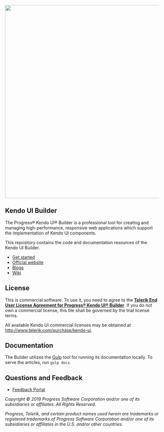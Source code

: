 <a href="https://www.telerik.com/kendo-ui-builder/" target="_blank">
<img width="631" src="https://www.telerik.com/kendo-ui-builder/npm-banner.svg">
</a>

## Kendo UI Builder

The Progress® Kendo UI® Builder is a professional tool for creating and managing high-performance, responsive web applications which support the implementation of Kendo UI components.

This repository contains the code and documentation resources of the Kendo UI Builder.

* [Get started](https://www.telerik.com/kendo-ui-builder/getting-started)
* [Official website](https://www.telerik.com/kendo-ui-builder/documentation/)
* [Blogs](http://www.telerik.com/blogs/kendo-ui)
* [Wiki](https://github.com/telerik/kendo-ui-builder/wiki)

## License

This is commercial software. To use it, you need to agree to the [**Telerik End User License Agreement for Progress® Kendo UI® Builder**](https://www.telerik.com/purchase/license-agreements). If you do not own a commercial license, this file shall be governed by the trial license terms.

All available Kendo UI commercial licenses may be obtained at http://www.telerik.com/purchase/kendo-ui.

## Documentation

The Builder utilizes the [Gulp](https://css-tricks.com/gulp-for-beginners/) tool for running its documentation locally. To serve the articles, run `gulp docs`.

## Questions and Feedback

- [Feedback Portal](http://kendoui-feedback.telerik.com/forums/912307-kendo-ui-builder)

*Copyright © 2019 Progress Software Corporation and/or one of its subsidiaries or affiliates. All Rights Reserved.*

*Progress, Telerik, and certain product names used herein are trademarks or registered trademarks of Progress Software Corporation and/or one of its subsidiaries or affiliates in the U.S. and/or other countries.*
